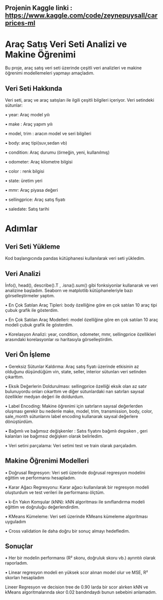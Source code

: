 ## Projenin Kaggle linki : https://www.kaggle.com/code/zeynepuysall/carprices-ml
    
# Araç Satış Veri Seti Analizi ve Makine Öğrenimi

Bu proje, araç satış veri seti üzerinde çeşitli veri analizleri ve makine öğrenimi modellemeleri yapmayı amaçladım.

## Veri Seti Hakkında

Veri seti, araç ve araç satışları ile ilgili çeşitli bilgileri içeriyor. Veri setindeki sütunlar:

•	year: Araç model yılı

•	make : Araç yapım yılı

•	model, trim : aracın model ve seri bilgileri

•	body: araç tipi(suv,sedan vb)

•	condition: Araç durumu (örneğin, yeni, kullanılmış)

•	odometer: Araç kilometre bilgisi

•	color : renk bilgisi

•	state: üretim yeri

•	mmr: Araç piyasa değeri

•	sellingprice: Araç satış fiyatı

•	saledate: Satış tarihi

# Adımlar
## Veri Seti Yükleme 
Kod başlangıcında pandas kütüphanesi kullanılarak veri seti yükledim.

## Veri Analizi
İnfo(), head(), describe().T , .isna().sum() gibi fonksiyonlar kullanarak ve veri analizine başladım. Seaborn ve matplotlib kütüphaneleriyle bazı görselleştirmeler yaptım.

•	En Çok Satılan Araç Tipleri: body özelliğine göre en çok satılan 10 araç tipi çubuk grafik ile gösterdim.

•	En Çok Satılan Araç Modelleri: model özelliğine göre en çok satılan 10 araç modeli çubuk grafik ile gösterdim.

•	Korelasyon Analizi: year, condition, odometer, mmr, sellingprice özellikleri arasındaki korelasyonlar ısı haritasıyla görselleştirdim.

## Veri Ön İşleme
•	Gereksiz Sütunlar Kaldırma: Araç satış fiyatı üzerinde etkisinin az olduğunu düşündüğüm vin, state, seller, interior sütunları veri setinden çıkarttım.

•	Eksik Değerlerin Doldurulması: sellingprice özelliği eksik olan az satır bulunuyordu onları cıkarttım ve diğer sütunlardaki  nan satırları sayısal özellikler medyan değeri ile doldurdum.

•	Label Encoding: Makine öğrenimi için satırların sayısal değerlerden oluşması gerekir bu nedenle make, model, trim, transmission, body, color, sale_month sütunlarını label encoding kullanarak sayısal değerlere dönüştürdüm.

•	Bağımlı ve bağımsız değişkenler : Satıs fiyatını bağımlı degısken , geri kalanları ise bağımsız değişken olarak belirledim.

•	Veri setini parçalama: Veri setimi test ve train olarak parçaladım.

## Makine Öğrenimi Modelleri
•	Doğrusal Regresyon: Veri seti üzerinde doğrusal regresyon modelini eğittim ve performansı hesapladım.

•	Karar Ağacı Regresyonu: Karar ağacı kullanılarak bir regresyon modeli oluşturdum ve test verileri ile performansı ölçtüm.

•	k-En Yakın Komşular (kNN): kNN algoritması ile sınıflandırma modeli eğittim ve doğruluğu değerlendirdim.

•	KMeans Kümeleme: Veri seti üzerinde KMeans kümeleme algoritması uyguladım 

•	Cross validation ile daha doğru bir sonuç almayı hedefledim.

## Sonuçlar
•	Her bir modelin performansı (R² skoru, doğruluk skoru vb.) ayrıntılı olarak raporladım.

•	Linear regresyon modeli en yüksek scor alınan model olur ve  MSE, R² skorları hesapladım

Lineer Regresyon ve decision tree de 0.90 larda bir scor alırken kNN ve kMeans algoritmalarında skor 0.02 bandındaydı bunun sebebini anlamadım.

